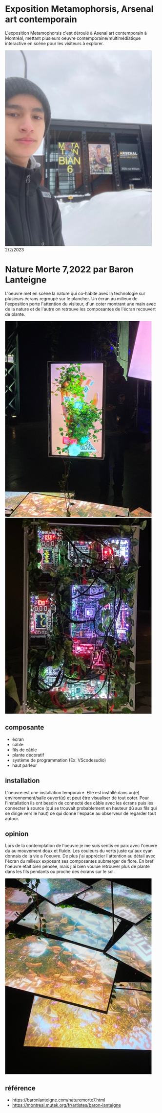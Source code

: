 # Exposition Metamophorsis, Arsenal art contemporain
L'exposition Metamophorsis c'est déroulé à Asenal art contemporain à Montréal, mettant plusieurs oeuvre contemporaine/multimédiatique interactive en scène pour les visiteurs à explorer.

![photo_moi](https://github.com/Honmasu/H23_V13_inspirations_UnDupreMichael/blob/main/BIAN/image/building%20Moyenne.jpeg)
2/2/2023

# Nature Morte 7,2022 par Baron Lanteigne
L'oeuvre met en scène la nature qui co-habite avec la technologie sur plusieurs écrans regroupé sur le plancher. Un écran au milieux  de l'exposition porte l'attention du visiteur, d'un coter montrant une main avec de la nature et de l'autre on retrouve les composantes de l'écran recouvert de plante. 

![photo_moi](https://github.com/Honmasu/H23_V13_inspirations_UnDupreMichael/blob/main/BIAN/image/ecran_principal%20Moyenne.jpeg) 
![photo_moi](https://github.com/Honmasu/H23_V13_inspirations_UnDupreMichael/blob/main/BIAN/image/console_800_600%20Moyenne.jpeg) 

## composante
* écran
* câble
* fils de câble
* plante décoratif
* système de programmation (Ex: VScodesudio)
* haut parleur

## installation
L'oeuvre est une installation temporaire. Elle est installé dans un(e) environnement/salle ouvert(e) et peut être visualiser de tout coter. Pour l'installation ils ont besoin de connecté des câble avec les écrans puis les connecter à source (qui se trouvait probablement en hauteur dû aux fils qui se dirige vers le haut) ce qui donne l'espace au observeur de regarder tout autour.

## opinion
Lors de la contemplation de l'oeuvre je me suis sentis en paix avec l'oeuvre du au mouvement doux et fluide. Les couleurs du verts juste qu'aux cyan donnais de la vie a l'oeuvre. De plus j'ai apprécier l'attention au détail avec l'écran du milieux exposant ses composantes submerger de flore. En bref l'oeuvre était bien pensée, mais j'ai bien voulue retrouver plus de plante dans les fils pendants ou proche des écrans sur le sol.

![photo_moi](https://github.com/Honmasu/H23_V13_inspirations_UnDupreMichael/blob/main/BIAN/image/ecran_plancher%20Moyenne.jpeg) 

## référence
* https://baronlanteigne.com/naturemorte7.html
* https://montreal.mutek.org/fr/artistes/baron-lanteigne
